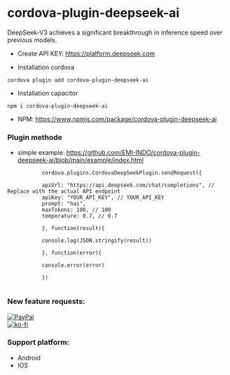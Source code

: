 # cordova-plugin-deepseek-ai
 DeepSeek-V3 achieves a significant breakthrough in inference speed over previous models.

 



- Create API KEY: https://platform.deepseek.com

- Installation cordova
```
cordova plugin add cordova-plugin-deepseek-ai
```

- Installation capacitor
```
npm i cordova-plugin-deepseek-ai
```

- NPM: https://www.npmjs.com/package/cordova-plugin-deepseek-ai

### Plugin methode
- simple example: https://github.com/EMI-INDO/cordova-plugin-deepseek-ai/blob/main/example/index.html

```
           cordova.plugins.CordovaDeepSeekPlugin.sendRequest({

           apiUrl: "https://api.deepseek.com/chat/completions", // Replace with the actual API endpoint
           apiKey: "YOUR_API_KEY", // YOUR_API_KEY
           prompt: "hai",
           maxTokens: 100, // 100
           temperature: 0.7, // 0.7

           }, function(result){

           console.log(JSON.stringify(result))

           }, function(error){

           console.error(error)

           })


```


### New feature requests: 

[![PayPal](https://img.shields.io/badge/PayPal-00457C?style=for-the-badge&logo=paypal&logoColor=white)](https://paypal.me/emiindo)  
  [![ko-fi](https://ko-fi.com/img/githubbutton_sm.svg)](https://ko-fi.com/F1F16NI8H)

  ### Support platform: 
  - Android
  - IOS
